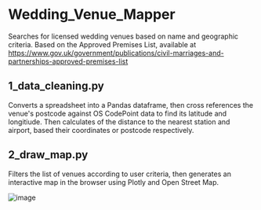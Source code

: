 # Wedding_Venue_Mapper 

Searches for licensed wedding venues based on name and geographic criteria. Based on the Approved Premises List, 
available at https://www.gov.uk/government/publications/civil-marriages-and-partnerships-approved-premises-list 

## 1_data_cleaning.py 

Converts a spreadsheet into a Pandas dataframe, then cross references the venue's postcode against OS CodePoint 
data to find its latitude and longitiude.  Then calculates of the distance to the nearest station and airport, 
based their coordinates or postcode respectively.

## 2_draw_map.py 

Filters the list of venues according to user criteria, then generates an interactive map in the browser using 
Plotly and Open Street Map.

![image](https://github.com/colurw/wedding_venue_mapper/assets/66322644/d544b381-921c-44dd-8399-4eb0f9eb6023)
